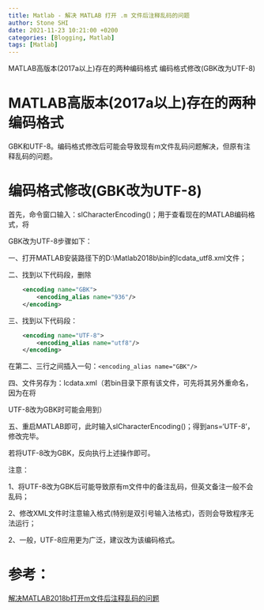 ```yaml
---
title: Matlab - 解决 MATLAB 打开 .m 文件后注释乱码的问题
author: Stone SHI
date: 2021-11-23 10:21:00 +0200
categories: [Blogging, Matlab]
tags: [Matlab]
---
```


MATLAB高版本(2017a以上)存在的两种编码格式
编码格式修改(GBK改为UTF-8)

# MATLAB高版本(2017a以上)存在的两种编码格式
GBK和UTF-8。编码格式修改后可能会导致现有m文件乱码问题解决，但原有注释乱码的问题。

# 编码格式修改(GBK改为UTF-8)
首先，命令窗口输入：slCharacterEncoding()；用于查看现在的MATLAB编码格式，将

GBK改为UTF-8步骤如下：

一、打开MATLAB安装路径下的D:\Matlab2018b\bin的lcdata_utf8.xml文件；

二、找到以下代码段，删除

```xml
    <encoding name="GBK">
        <encoding_alias name="936"/>
    </encoding>
```

三、找到以下代码段：

```xml
    <encoding name="UTF-8">
        <encoding_alias name="utf8"/>
    </encoding>
```

在第二、三行之间插入一句：`<encoding_alias name="GBK"/>`

四、文件另存为：lcdata.xml（若bin目录下原有该文件，可先将其另外重命名，因为在将

UTF-8改为GBK时可能会用到）

五、重启MATLAB即可，此时输入slCharacterEncoding()；得到ans=‘UTF-8’，修改完毕。

若将UTF-8改为GBK，反向执行上述操作即可。

注意：

1、将UTF-8改为GBK后可能导致原有m文件中的备注乱码，但英文备注一般不会乱码；

2、修改XML文件时注意输入格式(特别是双引号输入法格式)，否则会导致程序无法运行；

2、一般，UTF-8应用更为广泛，建议改为该编码格式。

# 参考：
[解决MATLAB2018b打开m文件后注释乱码的问题](https://blog.csdn.net/weixin_43973546/article/details/108398485)
